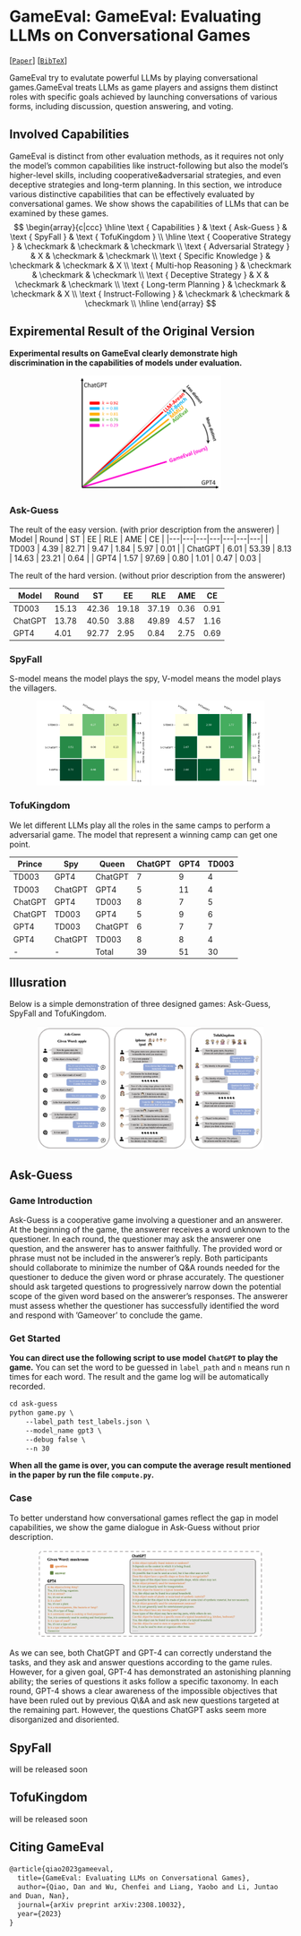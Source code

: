 # GameEval: GameEval: Evaluating LLMs on Conversational Games

[[`Paper`](https://arxiv.org/pdf/2308.10032v1.pdf)]  [[`BibTeX`](#citing-gameeval)]

GameEval try to evalutate powerful LLMs by playing conversational games.GameEval treats
LLMs as game players and assigns them distinct roles with
specific goals achieved by launching conversations of various forms, including discussion, question answering, and voting. 

## Involved Capabilities
GameEval is distinct from other evaluation methods, as it requires not only the model’s common capabilities like instruct-following but also the model’s higher-level skills, including cooperative&adversarial strategies, and even deceptive strategies and long-term planning. In this section, we introduce various distinctive capabilities that can be effectively evaluated by conversational games. We show shows the
capabilities of LLMs that can be examined by these games.
$$
\begin{array}{c|ccc}
\hline \text { Capabilities } & \text { Ask-Guess } & \text { SpyFall } & \text { TofuKingdom } \\
\hline \text { Cooperative Strategy } & \checkmark & \checkmark & \checkmark \\
\text { Adversarial Strategy } & X & \checkmark & \checkmark \\
\text { Specific Knowledge } & \checkmark & \checkmark & X \\
\text { Multi-hop Reasoning } & \checkmark & \checkmark & \checkmark \\
\text { Deceptive Strategy } & X & \checkmark & \checkmark \\
\text { Long-term Planning } & \checkmark & \checkmark & X \\
\text { Instruct-Following } & \checkmark & \checkmark & \checkmark \\
\hline
\end{array}
$$


## Expiremental Result of the Original Version

**Experimental results on GameEval clearly demonstrate high discrimination in the capabilities of models under evaluation.**
<p align=center>
  <img src="assets/res.png?raw=true" width="50%" />
</p>

### Ask-Guess
The reult of the easy version. (with prior description from the answerer)
| Model | Round | ST | EE | RLE | AME | CE |
|---|---|---|---|---|---|---|
| TD003 | 4.39 | 82.71 | 9.47 | 1.84 | 5.97 | 0.01 |
| ChatGPT | 6.01 | 53.39 | 8.13 | 14.63 | 23.21 | 0.64 |
| GPT4 | 1.57 | 97.69 | 0.80 | 1.01 | 0.47 | 0.03 |

The reult of the hard version. (without prior description from the answerer)

| Model   	| Round 	| ST    	| EE    	| RLE   	| AME  	| CE   	|
|---------	|-------	|-------	|-------	|-------	|------	|------	|
| TD003   	| 15.13 	| 42.36 	| 19.18 	| 37.19 	| 0.36 	| 0.91 	|
| ChatGPT 	| 13.78 	| 40.50 	| 3.88  	| 49.89 	| 4.57 	| 1.16 	|
| GPT4    	| 4.01  	| 92.77 	| 2.95  	| 0.84  	| 2.75 	| 0.69 	|

### SpyFall
S-model means the model plays the spy, V-model means the model plays the villagers.
<p align=center>
  <img src="assets/res1.png?raw=true" width="40%" />
  <img src="assets/res2.png?raw=true" width="40%" />
</p>

### TofuKingdom
We let different LLMs play all the roles in the same camps to perform a adversarial game. The model that represent a winning camp can get one point. 

| Prince  	| Spy     	| Queen   	| ChatGPT 	| GPT4 	| TD003 	|
|---------	|---------	|---------	|---------	|------	|-------	|
| TD003   	| GPT4    	| ChatGPT 	| 7       	| 9    	| 4     	|
| TD003   	| ChatGPT 	| GPT4    	| 5       	| 11   	| 4     	|
| ChatGPT 	| GPT4    	| TD003   	| 8       	| 7    	| 5     	|
| ChatGPT 	| TD003   	| GPT4    	| 5       	| 9    	| 6     	|
| GPT4    	| TD003   	| ChatGPT 	| 6       	| 7    	| 7     	|
| GPT4    	| ChatGPT 	| TD003   	| 8       	| 8    	| 4     	|
| -       	| -       	| Total   	| 39      	| 51   	| 30    	|


## Illusration
Below is a simple demonstration of three designed games: Ask-Guess, SpyFall and TofuKingdom.
<p align=center>
  <img src="assets/GameEval.png?raw=true" width="80%" />
</p>


## Ask-Guess
### Game Introduction
Ask-Guess is a cooperative game involving a questioner and an answerer. At the beginning of the game, the answerer receives a word unknown to the questioner. In each round, the questioner may ask the answerer one question, and the answerer has to answer faithfully. The provided word or phrase must not be included in the answerer’s reply. Both participants should collaborate to minimize the number of Q&A rounds needed for the questioner to deduce the given word or phrase accurately. The questioner should ask targeted questions to progressively narrow down the potential scope of the given word based on the answerer’s responses. The answerer must assess whether the questioner has successfully identified the word and respond with ’Gameover’ to conclude the game.

### Get Started 
**You can direct use the following script to use model `ChatGPT` to play the game.** You can set the word to be guessed in `label_path` and `n` means run n times for each word. The result and the game log will be automatically recorded.
```  
cd ask-guess
python game.py \ 
    --label_path test_labels.json \
    --model_name gpt3 \
    --debug false \
    --n 30
```
**When all the game is over, you can compute the average result mentioned in the paper by run the file `compute.py`.**

### Case
To better understand how conversational games reflect the gap in model capabilities, we show the game dialogue in Ask-Guess without prior description.
<p align=center>
  <img src="assets/case1.png?raw=true" width="80%" />
</p>
As we can see, both ChatGPT and GPT-4 can correctly understand the tasks, and they ask and answer questions according to the game rules.
However, for a given goal, GPT-4 has demonstrated an astonishing planning ability; the series of questions it asks follow a specific taxonomy. In each round, GPT-4 shows a clear awareness of the impossible objectives that have been ruled out by previous Q\&A and ask new questions targeted at the remaining part. However, the questions ChatGPT asks seem more disorganized and disoriented.


## SpyFall
will be released soon 
## TofuKingdom
will be released soon

## Citing GameEval

```
@article{qiao2023gameeval,
  title={GameEval: Evaluating LLMs on Conversational Games},
  author={Qiao, Dan and Wu, Chenfei and Liang, Yaobo and Li, Juntao and Duan, Nan},
  journal={arXiv preprint arXiv:2308.10032},
  year={2023}
}
```